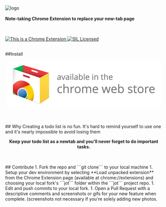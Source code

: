<p align="center">

  <br><img src="readmeImages/screenshot1.png" alt="logo" />
  <br>
  <br>
  <b>
    Note-taking Chrome Extension to replace your new-tab page
  </b>

  <br>
  <br>
  <a href="https://chrome.google.com/webstore/detail/jot/mnemjleajnmodijhnibpekloajfdjjja?hl=en-US">
    <img src="https://img.shields.io/badge/Chrome-Extension-yellow.svg" alt="This is a Chrome Extension" />
  </a>

  <a href="jot/LICENSE.txt">
    <img src="https://img.shields.io/badge/license-SIL-blue.svg" alt="SIL Licensed" />
  </a>

</p>

<br>
##Install
<p align="center">
  <a href="https://chrome.google.com/webstore/detail/jot/mnemjleajnmodijhnibpekloajfdjjja?hl=en-US">
    <img src="readmeImages/chromeStoreLink.png" alt="Download link" />
  </a>
</p>

<br>
<br>
## Why
Creating a todo list is no fun. It's hard to remind yourself to use one and it's nearly impossible to avoid losing them
<br>
<p align="center">
  <b>Keep your todo list as a newtab and you'll never forget to do important tasks.</b>
</p>
<br>

<br>
## Contribute
1. Fork the repo and ```git clone``` to your local machine
1. Setup your dev environment by selecting **Load unpacked extension** from the Chrome Extension page (available at chrome://extensions) and choosing your local fork's ```jot``` folder within the ```jot``` project repo.
1. Edit and push commits to your local fork.
1. Open a Pull Request with a descriptive comments and screenshots or gifs for your new feature when complete. (screenshots not necessary if you're solely adding new photos.
